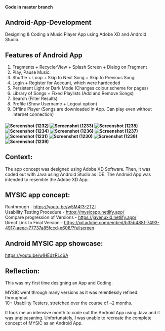 #### Code in master branch

## Android-App-Development
Designing & Coding a Music Player App using Adobe XD and Android Studio. 

## Features of Android App

 1) Fragments + RecyclerView + Splash Screen + Dialog on Fragment
 2) Play, Pause Music.
 3) Shuffle + Loop + Skip to Next Song + Skip to Previous Song
 4) Login + Register for Account, which were hardcoded
 5) Persistent Light or Dark Mode (Changes colour scheme for pages)
 6) Library of Songs + Fixed Playlists (Add and Remove Songs)
 7) Search (Filter Results)
 8) Profile (Show Username + Logout option)
 9) Offline Player (Songs are downloaded in App. Can play even without internet connection)

#### ![Screenshot (1232)](https://user-images.githubusercontent.com/107395637/213607770-79d7ebeb-3054-48d4-a7ee-18fc0afa2049.png) ![Screenshot (1233)](https://user-images.githubusercontent.com/107395637/213607811-74651e7c-14fd-42b5-a236-3f223dde2ff5.png) ![Screenshot (1235)](https://user-images.githubusercontent.com/107395637/213607648-233d35b1-e9f0-4aac-8cce-f99f6410631d.png) ![Screenshot (1234)](https://user-images.githubusercontent.com/107395637/213607670-8cf4071f-f7d4-4116-8ec8-dcd38edda854.png) ![Screenshot (1236)](https://user-images.githubusercontent.com/107395637/213607727-4277647e-5b8f-4949-8643-bcef9d0f580d.png) ![Screenshot (1237)](https://user-images.githubusercontent.com/107395637/213607862-5531fd86-841f-40ae-bea3-e72df91e3192.png) ![Screenshot (1231)](https://user-images.githubusercontent.com/107395637/213607886-5a5cb799-1111-410c-9c92-46cff924d3b5.png) ![Screenshot (1230)](https://user-images.githubusercontent.com/107395637/213608016-9ae2cf8c-f2fd-4ebc-82d3-d2c30585a280.png) ![Screenshot (1238)](https://user-images.githubusercontent.com/107395637/213608049-e5e04ea3-778f-4cb6-8e8a-cef64c0d0532.png) ![Screenshot (1239)](https://user-images.githubusercontent.com/107395637/213607938-ad6a4e12-a220-4102-b006-d0bdc6f22cce.png)

## Context:  
 The app concept was designed using Adobe XD Software.
 Then, it was coded out with Java using Android Studio as IDE.
 The Android App was intended to resemble the Adobe XD App.

## MYSIC app concept:  
 Runthrough - https://youtu.be/w5M4f3-2TZI  
 Usability Testing Procedure - https://mysicapp.netlify.app/  
 Compare progression of Versions - https://javenuxid.netlify.app/   
 Direct Link to Final Version - https://xd.adobe.com/embed/b35b488f-7493-4917-aeec-77737a85fccd-e608/?fullscreen  

## Android MYSIC app showcase:  
 https://youtu.be/wIHEdzRLc6A  

## Reflection:
 This was my first time designing an App and Coding.

 MYSIC went through many versions as it was relentlessly refined throughout  
 10+ Usability Testers, stretched over the course of ~2 months.  
 
 It took me an intensive month to code out the Android App using Java and it was unpleasaning.
 Unfortunately, I was unable to recreate the complete concept of MYSIC as an Android App.
